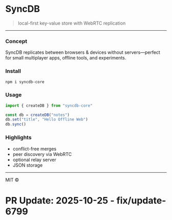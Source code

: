 #  **SyncDB**

> local-first key-value store with WebRTC replication

---

### Concept

SyncDB replicates between browsers & devices without servers—perfect for small multiplayer apps, offline tools, and experiments.

### Install

```bash
npm i syncdb-core
```

### Usage

```js
import { createDB } from "syncdb-core"

const db = createDB("notes")
db.set("title", "Hello Offline Web")
db.sync()
```

### Highlights

* conflict-free merges
* peer discovery via WebRTC
* optional relay server
* JSON storage

---

MIT ©

# PR Update: 2025-10-25 - fix/update-6799
